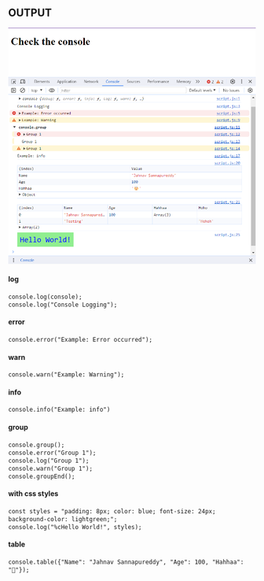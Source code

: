 ## OUTPUT

<img src="console-output.png">

#### log

```js:
console.log(console);
console.log("Console Logging");
```

#### error 

```js:
console.error("Example: Error occurred");
```


#### warn

```js:
console.warn("Example: Warning");
```


#### info

```js:
console.info("Example: info")
```


#### group

```js:
console.group();
console.error("Group 1");
console.log("Group 1");
console.warn("Group 1");
console.groupEnd();
```


#### with css styles

```js:
const styles = "padding: 8px; color: blue; font-size: 24px; 
background-color: lightgreen;";
console.log("%cHello World!", styles);
```


#### table

```js:
console.table({"Name": "Jahnav Sannapureddy", "Age": 100, "Hahhaa": "🤯"});
```

